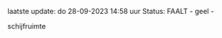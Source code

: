 laatste update: 
do 28-09-2023 14:58   uur 
Status: FAALT - geel - 
<div class="service Y">schijfruimte</div>